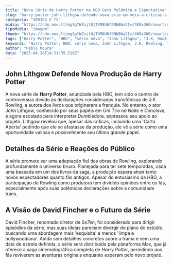 ```yaml
---
title: "Nova Série de Harry Potter na HBO Gera Polêmica e Expectativa"
slug: "harry-potter-john-lithgow-defende-nova-srie-em-meio-a-crticas-a-jk-rowling"
categoria: "SÉRIES E TV"
midia: "https://cdn.ome.lt/mgSgYWZxjtUjTXM8U6f9NbBWa2I=/480x360/smart/extras/conteudos/omelete_THUMB_-_2025-04-28T105253.560.png"
tipoMidia: "imagem"
thumb: "https://cdn.ome.lt/mgSgYWZxjtUjTXM8U6f9NbBWa2I=/480x360/smart/extras/conteudos/omelete_THUMB_-_2025-04-28T105253.560.png"
tags: ["Harry Potter", "HBO", "série nova", "John Lithgow", "J.K. Rowling", "transfobia", "David Fincher", "adaptação", "Max"]
keywords: "Harry Potter, HBO, série nova, John Lithgow, J.K. Rowling, transfobia, David Fincher, adaptação, Max"
author: "Pablo Moura"
data: "2025-04-28T14:21:35.516Z"
---
```


## John Lithgow Defende Nova Produção de Harry Potter

A nova série de **Harry Potter**, anunciada pela HBO, tem sido o centro de controvérsias devido às declarações consideradas transfóbicas de J.K. Rowling, a autora dos livros que originaram a franquia. No entanto, o ator John Lithgow, conhecido por seus papéis em *Um Tiro na Noite* e *Conclave*, e agora escalado para interpretar Dumbledore, expressou seu apoio ao projeto. Lithgow revelou que, apesar das críticas, incluindo uma 'Carta Aberta' pedindo que ele se afastasse da produção, ele vê a série como uma oportunidade valiosa e possivelmente seu último grande papel.

## Detalhes da Série e Reações do Público

A série promete ser uma adaptação fiel das obras de Rowling, explorando profundamente o universo bruxo. Planejada para ter sete temporadas, cada uma baseada em um dos livros da saga, a produção espera atrair tanto novos espectadores quanto fãs antigos. Apesar do entusiasmo da HBO, a participação de Rowling como produtora tem dividido opiniões entre os fãs, especialmente após suas polêmicas declarações sobre a comunidade trans.

## A Visão de David Fincher e o Futuro da Série

David Fincher, renomado diretor de *Se7en*, foi considerado para dirigir episódios da série, mas suas ideias pareciam divergir do plano do estúdio, buscando uma abordagem mais 'esquisita' e menos 'limpa e hollywoodiana'. Ainda sem detalhes concretos sobre a trama e sem uma data de estreia definida, a série será distribuída pela plataforma Max, que já oferece a saga cinematográfica completa de *Harry Potter*, permitindo aos fãs reviverem as aventuras originais enquanto esperam pelo novo projeto.